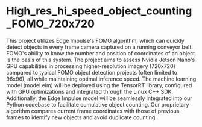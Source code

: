 # High_res_hi_speed_object_counting_FOMO_720x720
This project utilizes Edge Impulse's FOMO algorithm, which can quickly detect objects in every frame camera captured on a running conveyor belt. FOMO's ability to know the number and position of coordinates of an object is the basis of this system. The project aims to assess Nvidia Jetson Nano's GPU capabilities in processing higher-resolution imagery (720x720) compared to typical FOMO object detection projects (often limited to 96x96), all while maintaining optimal inference speed.
The machine learning model (model.eim) will be deployed using the TensorRT library, configured with GPU optimizations and integrated through the Linux C++ SDK. Additionally, the Edge Impulse model will be seamlessly integrated into our Python codebase to facilitate cumulative object counting. Our proprietary algorithm compares current frame coordinates with those of previous frames to identify new objects and avoid duplicate counting.

